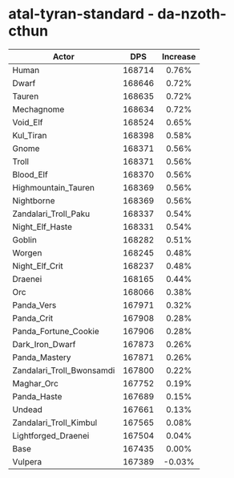 # atal-tyran-standard - da-nzoth-cthun
| Actor | DPS | Increase |
|---|:---:|:---:|
|Human|168714|0.76%|
|Dwarf|168646|0.72%|
|Tauren|168635|0.72%|
|Mechagnome|168634|0.72%|
|Void_Elf|168524|0.65%|
|Kul_Tiran|168398|0.58%|
|Gnome|168371|0.56%|
|Troll|168371|0.56%|
|Blood_Elf|168370|0.56%|
|Highmountain_Tauren|168369|0.56%|
|Nightborne|168369|0.56%|
|Zandalari_Troll_Paku|168337|0.54%|
|Night_Elf_Haste|168331|0.54%|
|Goblin|168282|0.51%|
|Worgen|168245|0.48%|
|Night_Elf_Crit|168237|0.48%|
|Draenei|168165|0.44%|
|Orc|168066|0.38%|
|Panda_Vers|167971|0.32%|
|Panda_Crit|167908|0.28%|
|Panda_Fortune_Cookie|167906|0.28%|
|Dark_Iron_Dwarf|167873|0.26%|
|Panda_Mastery|167871|0.26%|
|Zandalari_Troll_Bwonsamdi|167800|0.22%|
|Maghar_Orc|167752|0.19%|
|Panda_Haste|167689|0.15%|
|Undead|167661|0.13%|
|Zandalari_Troll_Kimbul|167565|0.08%|
|Lightforged_Draenei|167504|0.04%|
|Base|167435|0.00%|
|Vulpera|167389|-0.03%|
